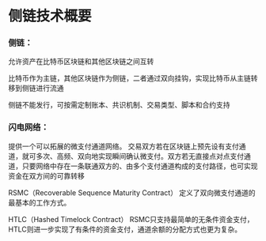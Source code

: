# 侧链技术概要

### 侧链：

允许资产在比特币区块链和其他区块链之间互转

比特币作为主链，其他区块链作为侧链，二者通过双向挂钩，实现比特币从主链转移到侧链进行流通

侧链不能发行，可按需定制账本、共识机制、交易类型、脚本和合约支持

### 闪电网络：

提供一个可以拓展的微支付通道网络。
交易双方若在区块链上预先设有支付通道，就可多次、高频、双向地实现瞬间确认微支付。双方若无直接点对点支付通道，只要网络中存在一条联通双方的、由多个支付通道构成的支付路径，也可实现资金在双方间的可靠转移

RSMC（Recoverable Sequence Maturity Contract）
定义了双向微支付通道的最基本的工作方式。

HTLC（Hashed Timelock Contract）
RSMC只支持最简单的无条件资金支付，HTLC则进一步实现了有条件的资金支付，通道余额的分配方式也更为复杂。

